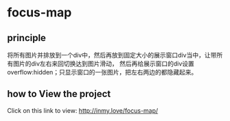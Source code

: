 # focus-map

## principle
  将所有图片并排放到一个div中，然后再放到固定大小的展示窗口div当中，让带所有图片的div左右来回切换达到图片滑动，
  然后再给展示窗口的div设置overflow:hidden；只显示窗口的一张图片，把左右两边的都隐藏起来。

## how to View the project
  Click on this link to view: http://inmy.love/focus-map/
